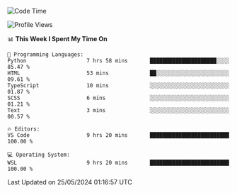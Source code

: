 <!--START_SECTION:waka-->
![Code Time](http://img.shields.io/badge/Code%20Time-644%20hrs%2031%20mins-blue)

![Profile Views](http://img.shields.io/badge/Profile%20Views-8-blue)

📊 **This Week I Spent My Time On** 

```text
💬 Programming Languages: 
Python                   7 hrs 58 mins       █████████████████████░░░░   85.47 % 
HTML                     53 mins             ██░░░░░░░░░░░░░░░░░░░░░░░   09.61 % 
TypeScript               10 mins             ░░░░░░░░░░░░░░░░░░░░░░░░░   01.87 % 
SCSS                     6 mins              ░░░░░░░░░░░░░░░░░░░░░░░░░   01.21 % 
Text                     3 mins              ░░░░░░░░░░░░░░░░░░░░░░░░░   00.57 % 

🔥 Editors: 
VS Code                  9 hrs 20 mins       █████████████████████████   100.00 % 

💻 Operating System: 
WSL                      9 hrs 20 mins       █████████████████████████   100.00 % 
```


 Last Updated on 25/05/2024 01:16:57 UTC
<!--END_SECTION:waka-->
